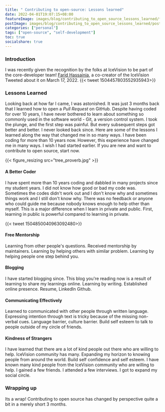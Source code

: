 ```yaml
---
title: " Contributing to open-source: Lessons learned"
date: 2022-04-01T19:07:15+08:00
featureImage: images/blog/contributing_to_open_source_lessons_learned/feature_image.gif
postImage: images/blog/contributing_to_open_source_lessons_learned/post_image.jpeg
categories: ["personal"]
tags: ["open-source", "self-development"]
toc: true
socialshare: true
---
```


### Introduction
I was recently given the recognition by the folks at IceVision to be part of the core-developer team!
[Farid Hassainia](https://www.linkedin.com/in/farid-hassainia-ca/), a co-creator of the IceVision Tweeted about it on March 17, 2022. 
{{< tweet 1504457803552935943>}}

### Lessons Learned
Looking back at how far I came, I was astonished.
It was just 3 months back that I learned how to open a *Pull Request* on GitHub. 
Despite having coded for over 10 years, I have never bothered to learn about something so commonly used in the software world - Git, a version control system.
I took the plunge, and the first step was painful. But every subsequent steps got better and better. I never looked back since.
Here are some of the lessons I learned along the way that changed me in so many ways.
I have been coding for more than 10 years now. However, this experience have changed me in many ways.
I wish I had started earlier. If you are new and want to contribute to open source, start now.

{{< figure_resizing src="tree_proverb.jpg" >}}


#### A Better Coder
I have spent more than 10 years coding and dabbled in many projects since my student years.
I did not know how good or bad my code was. 
Sometimes the codes didn't work out and I don't know why and sometimes things work and I still don't know why.
There was no feedback or anyone who could guide me because nobody knows enough to help other than myself. 
This is a major difference when I learn in private and public.
First, learning in public is powerful compared to learning in private.

{{< tweet 1504850040963092480>}}

#### Free Mentorship
Learning from other people's questions.
Received mentorship by maintainers.
Learning by helping others with similar problem.
Learning by helping people one step behind you.


#### Blogging
I have started blogging since.
This blog you're reading now is a result of learning to share my learnings online.
Learning by writing.
Established online presence.
Resume, LinkedIn Github.

#### Communicating Effectively
Learned to communicated with other people through written language.
Expressing intention through text is tricky because of the missing non-verbal cues.
Language barrier, culture barrier.
Build self esteem to talk to people outside of my circle of friends.

#### Kindness of Strangers
I have learned that there are a lot of kind people out there who are willing to help.
IceVision community has many.
Expanding my horizon to knowing people from around the world.
Build self confidence and self esteem.
I have known many kind people from the IceVision community who are willing to help.
I gained a few friends.
I attended a few interviews.
I got to expand my social circle.



### Wrapping up
Its a wrap! Contributing to open source has changed by perspective quite a bit in a merely short 3 months.
